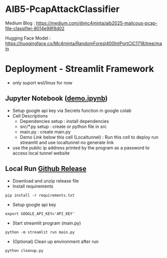 # AIB5-PcapAttackClassifier

Medium Blog : https://medium.com/@mc4minta/aib2025-malicous-pcap-file-classifier-8014e98f8d02

Hugging Face Model : https://huggingface.co/Mc4minta/RandomForest400IntPortCIC1718/tree/main

# Deployment - Streamlit Framework
- only suport wsl/linux for now
## Jupyter Notebook ([demo.ipynb](https://github.com/Mc4minta/AIB5-PcapAttackClassifier/blob/main/demo.ipynb))
- Setup google api key via Secrets function in google colab
- Cell Descriptions
  - Dependencies setup : install dependencies
  - src/*.py setup : create or python file in src
  - main.py : create main.py
  - Demo Link below this cell (Localtunnel) : Run this cell to deploy run streamlit and use localtunnel no generate link
- use the public ip address printed by the program as a password to access local tunnel website  
## Local Run [Github Release](https://github.com/Mc4minta/AIB5-PcapAttackClassifier/releases/tag/AIB5-PcapAttackClassifier-1.0)
- Download and unzip release file
- Install requirements
```
pip install -r requirements.txt
```
- Setup google api key
```
export GOOGLE_API_KEY='API_KEY'
```
- Start streamlit program (main.py)
```
python -m streamlit run main.py
```
- (Optional) Clean up environment after run
```
python cleanup.py
```


